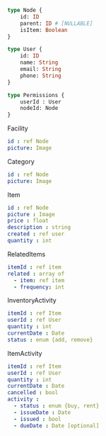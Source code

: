 ```graphql
type Node {
    id: ID
    parent: ID # [NULLABLE]
    isItem: Boolean
}
```

```graphql
type User {
    id: ID
    name: String
    email: String
    phone: String
}
```

```graphql
type Permissions {
    userId : User
    nodeId: Node  
}
```

Facility
```yaml
id : ref Node
picture: Image
```

Category
```yaml
id : ref Node
picture: Image
```

Item
```yaml
id : ref Node
picture : Image
price : float
description : string
created : ref user
quantity : int
```

RelatedItems 
```yaml
itemId : ref item
related : array of 
  - item: ref item
  - frequency: int
```

InventoryActivity
```yaml
itemId : ref Item
userId : ref User
quantity : int
currentDate : Date
status : enum {add, remove}
```

ItemActivity
```yaml
itemId : ref Item
userId : ref User
quantity : int
currentDate : Date
cancelled : bool
activity :
  - status : enum {buy, rent}
  - issueDate : Date
  - issued : bool
  - dueDate : Date [optional]
```